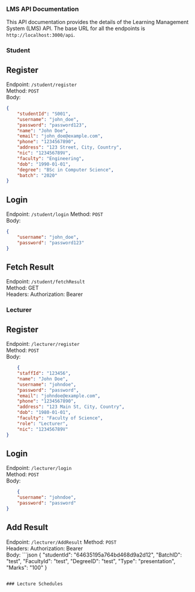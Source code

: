 ### LMS API Documentation
This API documentation provides the details of the Learning Management System (LMS) API. The base URL for all the endpoints is `http://localhost:3000/api`.

### Student

## Register
Endpoint: `/student/register`   
Method: `POST`  
Body:  
```json
{
    "studentId": "S001",
    "username": "john_doe",
    "password": "password123",
    "name": "John Doe",
    "email": "john_doe@example.com",
    "phone": "1234567890",
    "address": "123 Street, City, Country",
    "nic": "123456789V",
    "faculty": "Engineering",
    "dob": "1990-01-01",
    "degree": "BSc in Computer Science",
    "batch": "2020"
}
```  
  
## Login  
Endpoint: `/student/login` 
Method: `POST`  
Body:  
```json
{
    "username": "john_doe",
    "password": "password123"
}
```
## Fetch Result
Endpoint: `/student/fetchResult`  
Method: GET  
Headers: Authorization: Bearer <token>  
    
### Lecturer
    
## Register  
Endpoint: `/lecturer/register`  
Method: `POST`  
Body:  
```json
    {
    "staffId": "123456",
    "name": "John Doe",
    "username": "johndoe",
    "password": "password",
    "email": "johndoe@example.com",
    "phone": "1234567890",
    "address": "123 Main St, City, Country",
    "dob": "1980-01-01",
    "faculty": "Faculty of Science",
    "role": "Lecturer",
    "nic": "123456789V"
}

```
    
## Login
Endpoint: `/lecturer/login`  
Method: `POST`  
Body:  
```json
    {
    "username": "johndoe",
    "password": "password"
}
```

## Add Result
Endpoint: `/lecturer/AddResult`
Method: `POST`  
Headers: Authorization: Bearer <token>  
Body:
    ```json
    {
    "studentId": "64635195a764bd468d9a2d12",
    "BatchID": "test",
    "FacultyId": "test",
    "DegreeID": "test",
    "Type": "presentation",
    "Marks": "100"
}
 ```
    
 ### Lecture Schedules   
    

